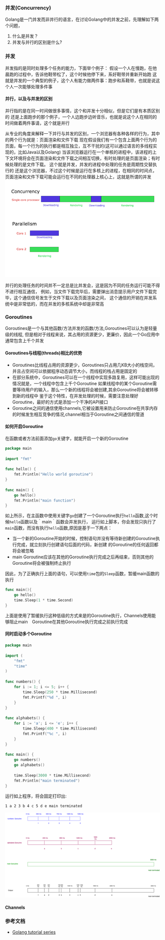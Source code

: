 ### 并发(Concurrency)
Golang是一门并发而非并行的语言，在讨论Golang中的并发之前，先理解如下两个问题，
1. 什么是并发？
1. 并发与并行的区别是什么?


### 并发
并发指的是同时处理多个任务的能力，下面举个例子：
假设一个人在慢跑，在他晨跑的过程中，告诉他鞋带松了，这个时候他停下来，系好鞋带并重新开始跑
这就是并发的一个典型的例子，这个人有能力做两件事：跑步和系鞋带，也就是说这个人一次能够处理多件事

#### 并行，以及与并发的区别
并行指的是在同一时间做很多事情，这个和并发十分相似，但是它们是有本质区别的
还是上面跑步的那个例子，一个人边跑步边听音乐，也就是说这个人在相同的时间做着两件事请，这个就是并行

从专业的角度来解释一下并行与并发的区别，一个浏览器有各种各样的行为，其中的两个行为就是：页面渲染和文件下载
现在假设我们有一个包含上面两个行为的页面，每一个行为的执行都是相互独立，互不干扰的(这可以通过语言的多线程实现的，比如Java以及Golang)
当该浏览器运行在一个单核的进程中，该进程的上下文环境将会在页面渲染和文件下载之间相互切换，有时处理的是页面渲染；有时候处理的是文件下载。
这个就是并发，并发的进程中处理的任务是周期性交替执行的
还是这个浏览器，不过这个时候是运行在多核上的进程，在相同的时间点，页面渲染和文件下载可能会运行在不同的处理器上核心上，这就是所谓的并发
![](/assets/concurrency-parallelism-copy.png)

并行的处理任务的时间并不一定总是比并发会，这是因为不同的任务运行可能不得不进行相互通信，
例如，当文件下载完毕后，需要弹出消息提示用户文件下载完毕，这个通信信号发生于文件下载以及页面渲染之间，
这个通信的开销在并发系统中是非常低的，而在并发的多核系统中却是非常高


### Goroutines
Goroutines是一个与其他函数/方法并发的函数/方法,Goroutines可以认为是轻量级的线程,
但是相对于线程来说，其占用的资源更少，更廉价，因此一个Go应用中通常包含上千个并发


#### Goroutines与线程(threads)相比的优势
- Goroutines比线程占用的资源更少，Goroutines只占用几KB大小的栈空间，并且占空间可以依据程序动态调节大小，而线程的栈占用是固定的
- 在部分系统中，Goroutines可以在一个线程中实现多路复用，这样可能出现的情况就是，一个线程中包含上千个Goroutine
  如果线程中的某个Goroutine需要等待用户的输入，那么一个新的线程将会被创建,其余Goroutine将会被转移到新的线程中
  鉴于这个特性，在并发处理的时候，需要注意处理好Goroutine，最好的方式是添加一个干净的API接口
- Goroutine之间的通信使用channels,它被设置用来防止Goroutine在共享内存的时候发生相互竞争的情况,channel相当于Goroutine之间通信的管道

#### 如何开启Goroutine
在函数或者方法前面添加`go`关键字，就能开启一个新的Goroutine
```go
package main

import "fmt"

func hello() {
	fmt.Println("Hello world goroutine")
}

func main() {
	go hello()
	fmt.Println("main function")
}
```
如上所示，在主函数中使用关键字`go`创建了一个Goroutine执行`hello`函数,这个时候`hello`函数以及｀main｀函数会并发执行，
运行如上脚本，你会发现只执行了`main`函数，而没有执行`hello`函数,原因是基于一下两点：
- 当一个新的Goroutine开始的时候，控制语句并没有等待新创建的Goroutine执行完成，就立刻执行创建语句后面的代码，新创建
的Goroutine的任何返回都将会被忽略
- main Goroutine应该在其他的Goroutine执行完成之后再结束，否则其他的Goroutine将会被强制终止执行

因此，为了正确执行上面的语句，可以使用`time`包的`Sleep`函数，暂缓main函数的执行
```go
func main(){
    go hello()
    time.Sleep(1 * time.Second)
}
```
上面是使用了暂缓执行这种低级的方式来是的Goroutine执行，Channels使用能够阻止main　Goroutine在其他Goroutine执行完成之前执行完成

#### 同时启动多个Goroutine
```go
package main

import (
	"fmt"
	"time"
)

func numbers() {
	for i := 1; i <= 5; i++ {
		time.Sleep(250 * time.Millisecond)
		fmt.Printf("%d ", i)
	}
}

func alphabets() {
	for i := 'a'; i <= 'e'; i++ {
		time.Sleep(400 * time.Millisecond)
		fmt.Printf("%c ", i)
	}
}

func main() {
	go numbers()
	go alphabets()

	time.Sleep(3000 * time.Millisecond)
	fmt.Println("main terminated")
}

```
运行如上程序，将会固定打印出:
```bash
1 a 2 3 b 4 c 5 d e main terminated
```
![](/assets/Goroutines-explained.png)
#### Channels



### 参考文档

- [Golang tutorial series](https://golangbot.com/learn-golang-series/)
